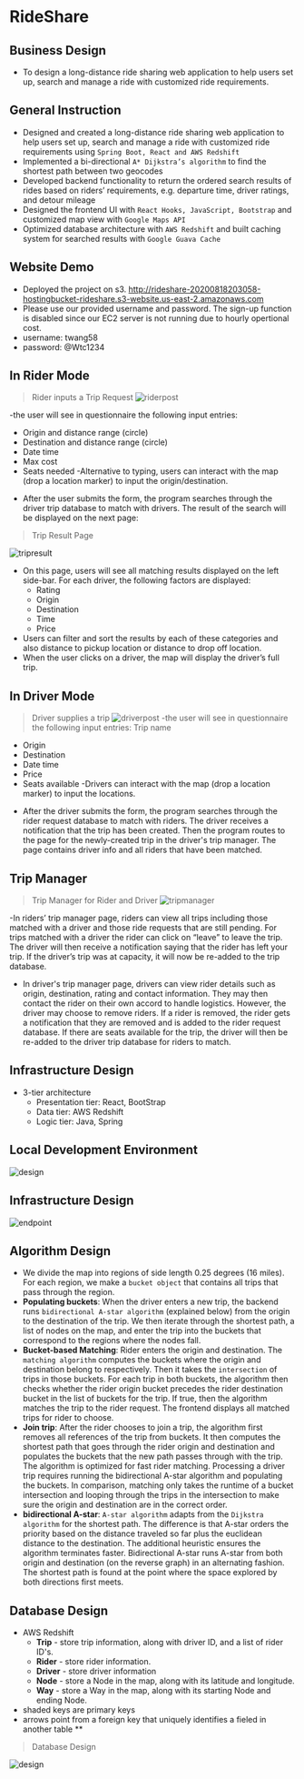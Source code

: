 # RideShare

## Business Design
- To design a long-distance ride sharing web application to help users set up, search and manage a ride with customized ride requirements.

## General Instruction
- Designed and created a long-distance ride sharing web application to help users set up, search and manage a ride with
customized ride requirements using `Spring Boot, React and AWS Redshift`
- Implemented a bi-directional `A* Dijkstra’s algorithm` to find the shortest path between two geocodes
- Developed backend functionality to return the ordered search results of rides based on riders’ requirements, e.g. departure time,
driver ratings, and detour mileage
- Designed the frontend UI with `React Hooks, JavaScript, Bootstrap` and customized map view with `Google Maps API`
- Optimized database architecture with `AWS Redshift` and built caching system for searched results with `Google Guava Cache`

## Website Demo
- Deployed the project on s3. http://rideshare-20200818203058-hostingbucket-rideshare.s3-website.us-east-2.amazonaws.com
- Please use our provided username and password. The sign-up function is disabled since our EC2 server is not running due to hourly opertional cost. 
- username: twang58
- password: @Wtc1234

## In Rider Mode
> Rider inputs a Trip Request
![riderpost](https://raw.githubusercontent.com/izziegeez/RideShare/master/riderpost.png)

-the user will see in questionnaire the following input entries:
   * Origin and distance range (circle)
   * Destination and distance range (circle)
   * Date time
   * Max cost
   * Seats needed
-Alternative to typing, users can interact with the map (drop a location marker) to input the origin/destination.
- After the user submits the form, the program searches through the driver trip database to match with drivers. The result of the search will be displayed on the next page:
> Trip Result Page


![tripresult](https://raw.githubusercontent.com/izziegeez/RideShare/master/tripresult.png)

- On this page, users will see all matching results displayed on the left side-bar. For each driver, the following factors are displayed:
  * Rating
  * Origin
  * Destination
  * Time
  * Price
- Users can filter and sort the results by each of these categories and also distance to pickup location or distance to drop off location.
- When the user clicks on a driver, the map will display the driver’s full trip. 

## In Driver Mode
> Driver supplies a trip 
![driverpost](https://raw.githubusercontent.com/izziegeez/RideShare/master/driverpost.png)
-the user will see in questionnaire the following input entries:
  Trip name
   * Origin
   * Destination
   * Date time
   * Price
   * Seats available
-Drivers can interact with the map (drop a location marker) to input the locations.

- After the driver submits the form, the program searches through the rider request database to match with riders. The driver receives a notification that the trip has been created. Then the program routes to the page for the newly-created trip in the driver's trip manager. The page contains driver info and all riders that have been matched. 

## Trip Manager
> Trip Manager for Rider and Driver
![tripmanager](https://raw.githubusercontent.com/izziegeez/RideShare/master/tripmanager.png)

-In riders’ trip manager page, riders can view all trips including those matched with a driver and those ride requests that are still pending. For trips matched with a driver the rider can click on “leave” to leave the trip. The driver will then receive a notification saying that the rider has left your trip. If the driver’s trip was at capacity, it will now be re-added to the trip database.

- In driver's trip manager page, drivers can view rider details such as origin, destination, rating and contact information. They may then contact the rider on their own accord to handle logistics. However, the driver may choose to remove riders. If a rider is removed, the rider gets a notification that they are removed and is added to the rider request database. If there are seats available for the trip, the driver will then be re-added to the driver trip database for riders to match.


## Infrastructure Design
- 3-tier architecture
   * Presentation tier: React, BootStrap
   * Data tier: AWS Redshift
   * Logic tier: Java, Spring
   
## Local Development Environment
![design](https://raw.githubusercontent.com/izziegeez/RideShare/master/design.png)

## Infrastructure Design
![endpoint](https://raw.githubusercontent.com/izziegeez/RideShare/master/endpoint.png)

## Algorithm Design
- We divide the map into regions of side length 0.25 degrees (16 miles). For each region, we make a `bucket object` that contains all trips that pass through the region.
-  **Populating buckets**: When the driver enters a new trip, the backend runs `bidirectional A-star algorithm` (explained below) from the origin to the destination of the trip. We then iterate through the shortest path, a list of nodes on the map, and enter the trip into the buckets that correspond to the regions where the nodes fall.
-  **Bucket-based Matching**: Rider enters the origin and destination. The `matching algorithm` computes the buckets where the origin and destination belong to respectively. Then it takes the `intersection` of trips in those buckets. For each trip in both buckets, the algorithm then checks whether the rider origin bucket precedes the rider destination bucket in the list of buckets for the trip. If true, then the algorithm matches the trip to the rider request. The frontend displays all matched trips for rider to choose. 
-  **Join trip**: After the rider chooses to join a trip, the algorithm first removes all references of the trip from buckets. It then computes the shortest path that goes through the rider origin and destination and populates the buckets that the new path passes through with the trip.
  The algorithm is optimized for fast rider matching. Processing a driver trip requires running the bidirectional A-star algorithm and populating the buckets. In comparison, matching only takes the runtime of a bucket intersection and looping through the trips in the intersection to make sure the origin and destination are in the correct order.
-   **bidirectional A-star**:
`A-star algorithm` adapts from the `Dijkstra algorithm` for the shortest path. The difference is that A-star orders the priority based on the distance traveled so far plus the euclidean distance to the destination. The additional heuristic ensures the algorithm terminates faster. Bidirectional A-star runs A-star from both origin and destination (on the reverse graph) in an alternating fashion. The shortest path is found at the point where the space explored by both directions first meets.

## Database Design
- AWS Redshift 
   * **Trip** - store trip information, along with driver ID, and a list of rider ID's.
   * **Rider** - store rider information.
   * **Driver** - store driver information
   * **Node** - store a Node in the map, along with its latitude and longitude. 
   * **Way** - store a Way in the map, along with its starting Node and ending Node.
- shaded keys are primary keys
- arrows point from a foreign key that uniquely identifies a fieled in another table **

> Database Design
    
![design](https://raw.githubusercontent.com/izziegeez/RideShare/master/database.png)

